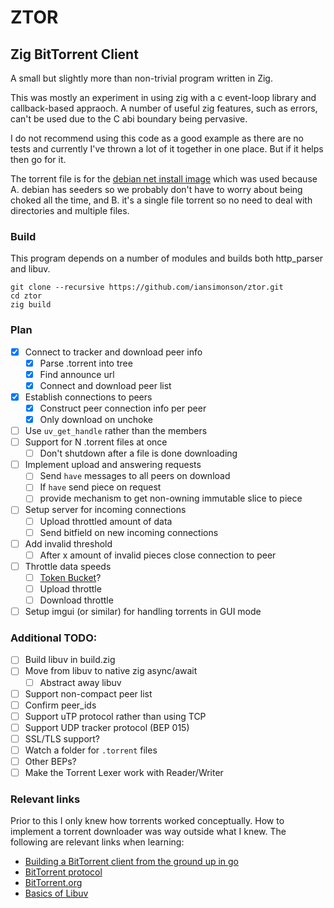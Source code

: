 ZTOR
===
Zig BitTorrent Client
---

A small but slightly more than non-trivial program written in Zig.

This was mostly an experiment in using zig with a c event-loop library and callback-based appraoch. A number of
useful zig features, such as errors, can't be used due to the C abi boundary being pervasive.

I do not recommend using this code as a good example as there are no tests and currently I've thrown a lot of it together in one place. But if it helps then go for it.

The torrent file is for the [debian net install image](https://cdimage.debian.org/debian-cd/current/amd64/bt-cd/) which was used because 
    A. debian has seeders so we probably don't have to worry about being choked all the time, and
    B. it's a single file torrent so no need to deal with directories and multiple files.

### Build

This program depends on a number of modules and builds both http\_parser and libuv.

```
git clone --recursive https://github.com/iansimonson/ztor.git
cd ztor
zig build
```




### Plan
- [x] Connect to tracker and download peer info
    - [x] Parse .torrent into tree
    - [x] Find announce url
    - [x] Connect and download peer list
- [x] Establish connections to peers
    - [x] Construct peer connection info per peer
    - [x] Only download on unchoke
- [ ] Use `uv_get_handle` rather than the members
- [ ] Support for N .torrent files at once
    - [ ] Don't shutdown after a file is done downloading
- [ ] Implement upload and answering requests
    - [ ] Send `have` messages to all peers on download
    - [ ] If `have` send piece on request
    - [ ] provide mechanism to get non-owning immutable slice to piece
- [ ] Setup server for incoming connections
    - [ ] Upload throttled amount of data
    - [ ] Send bitfield on new incoming connections
- [ ] Add invalid threshold
    - [ ] After x amount of invalid pieces close connection to peer
- [ ] Throttle data speeds
    - [ ] [Token Bucket](https://en.wikipedia.org/wiki/Token\_bucket)?
    - [ ] Upload throttle
    - [ ] Download throttle
- [ ] Setup imgui (or similar) for handling torrents in GUI mode

### Additional TODO:
- [ ] Build libuv in build.zig
- [ ] Move from libuv to native zig async/await
    - [ ] Abstract away libuv
- [ ] Support non-compact peer list
- [ ] Confirm peer\_ids
- [ ] Support uTP protocol rather than using TCP
- [ ] Support UDP tracker protocol (BEP 015)
- [ ] SSL/TLS support?
- [ ] Watch a folder for `.torrent` files
- [ ] Other BEPs?
- [ ] Make the Torrent Lexer work with Reader/Writer

### Relevant links
Prior to this I only knew how torrents worked conceptually. How to implement a torrent downloader was way outside what I knew. The following are relevant links when learning:

- [Building a BitTorrent client from the ground up in go](https://blog.jse.li/posts/torrent/)
- [BitTorrent protocol](https://www.bittorrent.org/beps/bep_0003.html)
- [BitTorrent.org](https://www.bittorrent.org/index.html)
- [Basics of Libuv](http://docs.libuv.org/en/v1.x/guide/basics.html)
